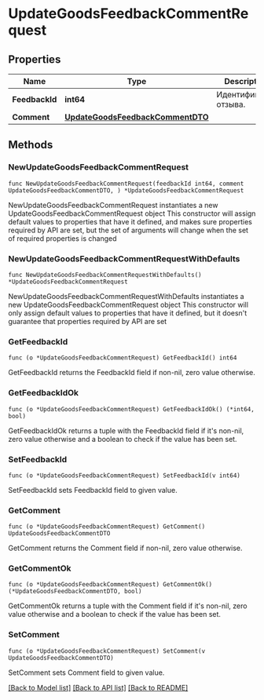 # UpdateGoodsFeedbackCommentRequest

## Properties

Name | Type | Description | Notes
------------ | ------------- | ------------- | -------------
**FeedbackId** | **int64** | Идентификатор отзыва.  | 
**Comment** | [**UpdateGoodsFeedbackCommentDTO**](UpdateGoodsFeedbackCommentDTO.md) |  | 

## Methods

### NewUpdateGoodsFeedbackCommentRequest

`func NewUpdateGoodsFeedbackCommentRequest(feedbackId int64, comment UpdateGoodsFeedbackCommentDTO, ) *UpdateGoodsFeedbackCommentRequest`

NewUpdateGoodsFeedbackCommentRequest instantiates a new UpdateGoodsFeedbackCommentRequest object
This constructor will assign default values to properties that have it defined,
and makes sure properties required by API are set, but the set of arguments
will change when the set of required properties is changed

### NewUpdateGoodsFeedbackCommentRequestWithDefaults

`func NewUpdateGoodsFeedbackCommentRequestWithDefaults() *UpdateGoodsFeedbackCommentRequest`

NewUpdateGoodsFeedbackCommentRequestWithDefaults instantiates a new UpdateGoodsFeedbackCommentRequest object
This constructor will only assign default values to properties that have it defined,
but it doesn't guarantee that properties required by API are set

### GetFeedbackId

`func (o *UpdateGoodsFeedbackCommentRequest) GetFeedbackId() int64`

GetFeedbackId returns the FeedbackId field if non-nil, zero value otherwise.

### GetFeedbackIdOk

`func (o *UpdateGoodsFeedbackCommentRequest) GetFeedbackIdOk() (*int64, bool)`

GetFeedbackIdOk returns a tuple with the FeedbackId field if it's non-nil, zero value otherwise
and a boolean to check if the value has been set.

### SetFeedbackId

`func (o *UpdateGoodsFeedbackCommentRequest) SetFeedbackId(v int64)`

SetFeedbackId sets FeedbackId field to given value.


### GetComment

`func (o *UpdateGoodsFeedbackCommentRequest) GetComment() UpdateGoodsFeedbackCommentDTO`

GetComment returns the Comment field if non-nil, zero value otherwise.

### GetCommentOk

`func (o *UpdateGoodsFeedbackCommentRequest) GetCommentOk() (*UpdateGoodsFeedbackCommentDTO, bool)`

GetCommentOk returns a tuple with the Comment field if it's non-nil, zero value otherwise
and a boolean to check if the value has been set.

### SetComment

`func (o *UpdateGoodsFeedbackCommentRequest) SetComment(v UpdateGoodsFeedbackCommentDTO)`

SetComment sets Comment field to given value.



[[Back to Model list]](../README.md#documentation-for-models) [[Back to API list]](../README.md#documentation-for-api-endpoints) [[Back to README]](../README.md)


